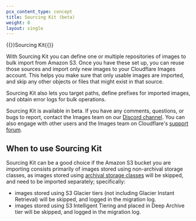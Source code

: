 ```yaml
---
pcx_content_type: concept
title: Sourcing Kit (beta)
weight: 8
layout: single
---
```


{{<beta>}}Sourcing Kit{{</beta>}}

With Sourcing Kit you can define one or multiple repositories of images to bulk import from Amazon S3. Once you have these set up, you can reuse those sources and import only new images to your Cloudflare Images account. This helps you make sure that only usable images are imported, and skip any other objects or files that might exist in that source. 

Sourcing Kit also lets you target paths, define prefixes for imported images, and obtain error logs for bulk operations.

Sourcing Kit is available in beta. If you have any comments, questions, or bugs to report, contact the Images team on our [Discord channel](https://discord.gg/cloudflaredev). You can also engage with other users and the Images team on Cloudflare's [support forum](https://community.cloudflare.com/c/developers/images/63).

## When to use Sourcing Kit

Sourcing Kit can be a good choice if the Amazon S3 bucket you are importing consists primarily of images stored using non-archival storage classes, as images stored using [archival storage classes](https://aws.amazon.com/s3/storage-classes/#Archive) will be skipped, and need to be imported separately; specifically:

- images stored using S3 Glacier tiers (not including Glacier Instant Retrieval) will be skipped, and logged in the migration log.
- images stored using S3 Intelligent Tiering and placed in Deep Archive tier will be skipped, and logged in the migration log.

